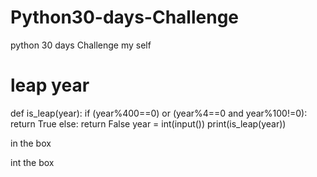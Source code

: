 # Python30-days-Challenge
python 30 days Challenge my self


 # leap year

def is_leap(year):
    if (year%400==0) or (year%4==0 and year%100!=0):
        return True
    else:
         return False
year = int(input())
print(is_leap(year))

in the box

 
int the box
